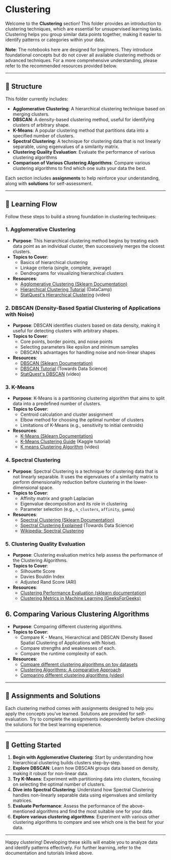 # Clustering

Welcome to the **Clustering** section! This folder provides an introduction to clustering techniques, which are essential for unsupervised learning tasks. Clustering helps you group similar data points together, making it easier to identify patterns or categories within your data.

**Note**: The notebooks here are designed for beginners. They introduce foundational concepts but do not cover all available clustering methods or advanced techniques. For a more comprehensive understanding, please refer to the recommended resources provided below.

---

## 📂 Structure

This folder currently includes:
- **Agglomerative Clustering**: A hierarchical clustering technique based on merging clusters.
- **DBSCAN**: A density-based clustering method, useful for identifying clusters of arbitrary shape.
- **K-Means**: A popular clustering method that partitions data into a specified number of clusters.
- **Spectral Clustering**: A technique for clustering data that is not linearly separable, using eigenvalues of a similarity matrix.
- **Clustering Quality Evaluation**: Evaluate the performance of various clustering algorithms
- **Comparison of Various Clustering Algorithms**: Compare various clustering algorithms to find which one suits your data the best.

Each section includes **assignments** to help reinforce your understanding, along with **solutions** for self-assessment.

---

## 🔗 Learning Flow

Follow these steps to build a strong foundation in clustering techniques:

### 1. **Agglomerative Clustering**
   - **Purpose**: This hierarchical clustering method begins by treating each data point as an individual cluster, then successively merges the closest clusters.
   - **Topics to Cover**:
     - Basics of hierarchical clustering
     - Linkage criteria (single, complete, average)
     - Dendrograms for visualizing hierarchical clusters
   - **Resources**:
     - [Agglomerative Clustering (Sklearn Documentation)](https://scikit-learn.org/stable/modules/generated/sklearn.cluster.AgglomerativeClustering.html)
     - [Hierarchical Clustering Tutorial](https://www.datacamp.com/tutorial/hierarchical-clustering-python) (DataCamp)
     - [StatQuest's Hierarchical Clustering](https://www.youtube.com/watch?v=7xHsRkOdVwo) (video)

### 2. **DBSCAN (Density-Based Spatial Clustering of Applications with Noise)**
   - **Purpose**: DBSCAN identifies clusters based on data density, making it useful for detecting clusters with arbitrary shapes.
   - **Topics to Cover**:
     - Core points, border points, and noise points
     - Selecting parameters like epsilon and minimum samples
     - DBSCAN’s advantages for handling noise and non-linear shapes
   - **Resources**:
     - [DBSCAN (Sklearn Documentation)](https://scikit-learn.org/stable/modules/generated/sklearn.cluster.DBSCAN.html)
     - [DBSCAN Tutorial](https://towardsdatascience.com/dbscan-clustering-algorithm-5e3c78e021eb) (Towards Data Science)
     - [StatQuest's DBSCAN](https://www.youtube.com/watch?v=RDZUdRsdvOU) (video)

### 3. **K-Means**
   - **Purpose**: K-Means is a partitioning clustering algorithm that aims to split data into a predefined number of clusters.
   - **Topics to Cover**:
     - Centroid calculation and cluster assignment
     - Elbow method for choosing the optimal number of clusters
     - Limitations of K-Means (e.g., sensitivity to initial centroids)
   - **Resources**:
     - [K-Means (Sklearn Documentation)](https://scikit-learn.org/stable/modules/generated/sklearn.cluster.KMeans.html)
     - [K-Means Clustering Guide](https://www.kaggle.com/code/kandij/k-means-clustering-tutorial/notebook) (Kaggle tutorial)
     - [K means Clustering Algorithm](https://www.youtube.com/watch?v=EItlUEPCIzM) (video)

### 4. **Spectral Clustering**
   - **Purpose**: Spectral Clustering is a technique for clustering data that is not linearly separable. It uses the eigenvalues of a similarity matrix to perform dimensionality reduction before clustering in the lower-dimensional space.
   - **Topics to Cover**:
     - Affinity matrix and graph Laplacian
     - Eigenvalue decomposition and its role in clustering
     - Parameter selection (e.g., `n_clusters`, `affinity`, `gamma`)
   - **Resources**:
     - [Spectral Clustering (Sklearn Documentation)](https://scikit-learn.org/stable/modules/generated/sklearn.cluster.SpectralClustering.html)
     - [Spectral Clustering Explained](https://towardsdatascience.com/spectral-clustering-aba2640c0d5b) (Towards Data Science)
     - [Wikipedia: Spectral Clustering](https://en.wikipedia.org/wiki/Spectral_clustering)

### 5. **Clustering Quality Evaluation**
   - **Purpose**: Clustering evaluation metrics help assess the performance of the Clustering Algorithms.
   - **Topics to Cover**:
     - Silhouette Score
     - Davies Bouldin Index
     - Adjusted Rand Score (ARI)
   - **Resources**:
     - [Clustering Performance Evaluation (sklearn documentation)](https://scikit-learn.org/stable/modules/clustering.html#clustering-performance-evaluation)
     - [Clustering Metrics in Machine Learning (GeeksForGeeks)](https://www.geeksforgeeks.org/clustering-metrics/)

## 6. **Comparing Various Clustering Algorithms**
  - **Purpose**: Comparing different clustering algorithms.
  - **Topics to Cover**:
    - Compare K - Means, Hierarchical and DBSCAN (Density Based Spatial Clustering of Applications with Noise).
    - Compare strengths and weaknesses of each.
    - Compare the runtime complexity of each. 
 - **Resources**:
   - [Compare different clustering algorithms on toy datasets](https://scikit-learn.org/stable/auto_examples/cluster/plot_cluster_comparison.html)
   - [Clustering Algorithms: A comparative Approach](https://pmc.ncbi.nlm.nih.gov/articles/PMC6333366/)
   - [Comparing different clustering algorithms (video)](https://www.youtube.com/watch?v=K_KibNSH1_0)

---

## 📝 Assignments and Solutions

Each clustering method comes with assignments designed to help you apply the concepts you've learned. Solutions are provided for self-evaluation. Try to complete the assignments independently before checking the solutions for the best learning experience.

---

## 🏁 Getting Started

1. **Begin with Agglomerative Clustering**: Start by understanding how hierarchical clustering builds clusters step-by-step.
2. **Explore DBSCAN**: Learn how DBSCAN groups data based on density, making it robust for non-linear data.
3. **Try K-Means**: Experiment with partitioning data into clusters, focusing on selecting the optimal number of clusters.
4. **Dive into Spectral Clustering**: Understand how Spectral Clustering handles non-linearly separable data using eigenvalues and similarity matrices.
5. **Evaluate Performance**: Assess the performance of the above-mentioned algorithms and find the most suitable one for your data.
6. **Explore various clustering algorithms**: Experiment with various other clustering algorithms to compare and see which one is the best for your data.

---

Happy clustering! Developing these skills will enable you to analyze data and identify patterns effectively. For further learning, refer to the documentation and tutorials linked above.
